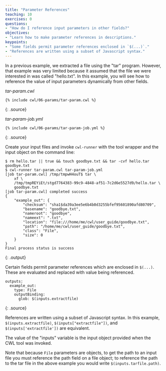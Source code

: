 ```yaml
---
title: "Parameter References"
teaching: 10
exercises: 0
questions:
- "How do I reference input parameters in other fields?"
objectives:
- "Learn how to make parameter references in descriptions."
keypoints:
- "Some fields permit parameter references enclosed in `$(...)`."
- "References are written using a subset of Javascript syntax."
---
```

In a previous example, we extracted a file using the "tar" program.
However, that example was very limited because it assumed that the file
we were interested in was called "hello.txt".  In this example, you will
see how to reference the value of input parameters dynamically from other
fields.

*tar-param.cwl*

~~~
{% include cwl/06-params/tar-param.cwl %}
~~~
{: .source}

*tar-param-job.yml*

~~~
{% include cwl/06-params/tar-param-job.yml %}
~~~
{: .source}

Create your input files and invoke `cwl-runner` with the tool wrapper and the
input object on the command line:

~~~
$ rm hello.tar || true && touch goodbye.txt && tar -cvf hello.tar goodbye.txt
$ cwl-runner tar-param.cwl tar-param-job.yml
[job tar-param.cwl] /tmp/tmpwH4ouT$ tar \
    xf \
    /tmp/tmpREYiEt/stgd7764383-99c9-4848-af51-7c2d6e5527d9/hello.tar \
    goodbye.txt
[job tar-param.cwl] completed success
{
    "example_out": {
        "checksum": "sha1$da39a3ee5e6b4b0d3255bfef95601890afd80709",
        "basename": "goodbye.txt",
        "nameroot": "goodbye",
        "nameext": ".txt",
        "location": "file:///home/me/cwl/user_guide/goodbye.txt",
        "path": "/home/me/cwl/user_guide/goodbye.txt",
        "class": "File",
        "size": 0
    }
}
Final process status is success
~~~
{: .output}

Certain fields permit parameter references which are enclosed in `$(...)`.
These are evaluated and replaced with value being referenced.

~~~
outputs:
  example_out:
    type: File
    outputBinding:
      glob: $(inputs.extractfile)
~~~
{: .source}

References are written using a subset of Javascript syntax.  In this
example, `$(inputs.extractfile)`, `$(inputs["extractfile"])`, and
`$(inputs['extractfile'])` are equivalent.

The value of the "inputs" variable is the input object provided when the
CWL tool was invoked.

Note that because `File` parameters are objects, to get the path to an
input file you must reference the path field on a file object; to
reference the path to the tar file in the above example you would write
`$(inputs.tarfile.path)`.
